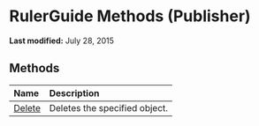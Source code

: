 
# RulerGuide Methods (Publisher)

 **Last modified:** July 28, 2015


## Methods



|**Name**|**Description**|
|:-----|:-----|
| [Delete](810f443c-30b9-7ac9-f4d5-349dda8a945c.md)|Deletes the specified object.|
